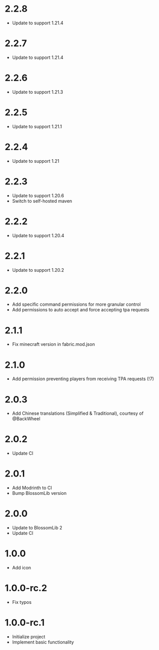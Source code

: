 # 2.2.8

* Update to support 1.21.4

# 2.2.7

* Update to support 1.21.4

# 2.2.6

* Update to support 1.21.3

# 2.2.5

* Update to support 1.21.1

# 2.2.4

* Update to support 1.21

# 2.2.3

* Update to support 1.20.6
* Switch to self-hosted maven

# 2.2.2

* Update to support 1.20.4

# 2.2.1

* Update to support 1.20.2

# 2.2.0

* Add specific command permissions for more granular control
* Add permissions to auto accept and force accepting tpa requests

# 2.1.1

* Fix minecraft version in fabric.mod.json

# 2.1.0

* Add permission preventing players from receiving TPA requests (!7)

# 2.0.3

* Add Chinese translations (Simplified & Traditional), courtesy of @BackWheel

# 2.0.2

* Update CI

# 2.0.1

* Add Modrinth to CI
* Bump BlossomLib version

# 2.0.0

* Update to BlossomLib 2
* Update CI

# 1.0.0

* Add icon

# 1.0.0-rc.2

* Fix typos

# 1.0.0-rc.1

* Initialize project
* Implement basic functionality
